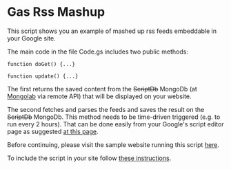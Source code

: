 Gas Rss Mashup
==============

This script shows you an example of mashed up rss feeds embeddable in your Google site.

The main code in the file Code.gs includes two public methods:

```
function doGet() {...}

function update() {...}
```

The first returns the saved content from the ~~ScriptDb~~ MongoDb (at [Mongolab] via remote API) that will be displayed on your website.

The second fetches and parses the feeds and saves the result on the ~~ScriptDb~~ MongoDb. This method needs to be time-driven triggered (e.g. to run every 2 hours). That can be done easily from your Google's script editor page as suggested [at this page].

Before continuing, please visit the sample website running this script [here].

To include the script in your site follow [these instructions]. 

[here]:http://sites.google.com/site/thedailylinux/
[these instructions]:http://developers.google.com/apps-script/execution_gadgets#embedding
[at this page]:http://developers.google.com/apps-script/understanding_triggers#TimeTriggers
[Mongolab]:http://mongolab.com/

